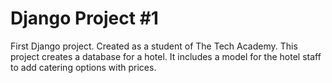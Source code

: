 # Django Project #1

First Django project. Created as a student of The Tech Academy.  This project creates a database for a hotel.  It includes a model for the hotel staff to add catering options with prices.
